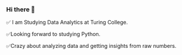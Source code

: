 ### Hi there 👋
:white_check_mark: I am Studying Data Analytics at Turing College.

:white_check_mark:Looking forward to studying Python.

:white_check_mark:Crazy about analyzing data and getting insights from raw numbers.



